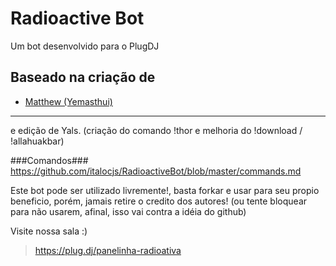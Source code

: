 # Radioactive Bot
Um bot desenvolvido para o PlugDJ

Baseado na criação de
-----
 - [Matthew (Yemasthui)](https://github.com/Yemasthui)
-----
e edição de Yals. (criação do comando !thor e melhoria do !download / !allahuakbar)
 

###Comandos###
https://github.com/italocjs/RadioactiveBot/blob/master/commands.md

Este bot pode ser utilizado livremente!, basta forkar e usar para seu propio beneficio, porém, jamais retire o credito dos autores! (ou tente bloquear para não usarem, afinal, isso vai contra a idéia do github)

Visite nossa sala :)
> https://plug.dj/panelinha-radioativa

